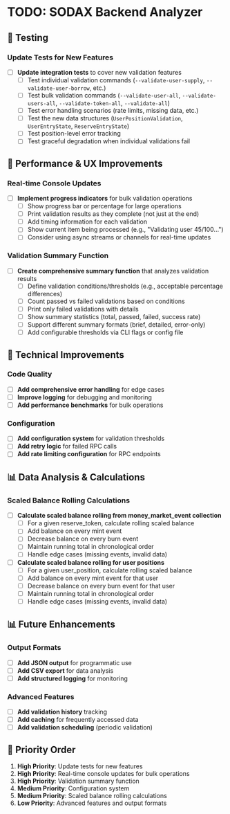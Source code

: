 # TODO: SODAX Backend Analyzer

## 🧪 Testing

### Update Tests for New Features
- [ ] **Update integration tests** to cover new validation features
  - [ ] Test individual validation commands (`--validate-user-supply`, `--validate-user-borrow`, etc.)
  - [ ] Test bulk validation commands (`--validate-user-all`, `--validate-users-all`, `--validate-token-all`, `--validate-all`)
  - [ ] Test error handling scenarios (rate limits, missing data, etc.)
  - [ ] Test the new data structures (`UserPositionValidation`, `UserEntryState`, `ReserveEntryState`)
  - [ ] Test position-level error tracking
  - [ ] Test graceful degradation when individual validations fail

## 🚀 Performance & UX Improvements

### Real-time Console Updates
- [ ] **Implement progress indicators** for bulk validation operations
  - [ ] Show progress bar or percentage for large operations
  - [ ] Print validation results as they complete (not just at the end)
  - [ ] Add timing information for each validation
  - [ ] Show current item being processed (e.g., "Validating user 45/100...")
  - [ ] Consider using async streams or channels for real-time updates

### Validation Summary Function
- [ ] **Create comprehensive summary function** that analyzes validation results
  - [ ] Define validation conditions/thresholds (e.g., acceptable percentage differences)
  - [ ] Count passed vs failed validations based on conditions
  - [ ] Print only failed validations with details
  - [ ] Show summary statistics (total, passed, failed, success rate)
  - [ ] Support different summary formats (brief, detailed, error-only)
  - [ ] Add configurable thresholds via CLI flags or config file

## 🔧 Technical Improvements

### Code Quality
- [ ] **Add comprehensive error handling** for edge cases
- [ ] **Improve logging** for debugging and monitoring
- [ ] **Add performance benchmarks** for bulk operations

### Configuration
- [ ] **Add configuration system** for validation thresholds
- [ ] **Add retry logic** for failed RPC calls
- [ ] **Add rate limiting configuration** for RPC endpoints

## 📊 Data Analysis & Calculations

### Scaled Balance Rolling Calculations
- [ ] **Calculate scaled balance rolling from money_market_event collection**
  - [ ] For a given reserve_token, calculate rolling scaled balance
  - [ ] Add balance on every mint event
  - [ ] Decrease balance on every burn event
  - [ ] Maintain running total in chronological order
  - [ ] Handle edge cases (missing events, invalid data)
- [ ] **Calculate scaled balance rolling for user positions**
  - [ ] For a given user_position, calculate rolling scaled balance
  - [ ] Add balance on every mint event for that user
  - [ ] Decrease balance on every burn event for that user
  - [ ] Maintain running total in chronological order
  - [ ] Handle edge cases (missing events, invalid data)

## 📊 Future Enhancements

### Output Formats
- [ ] **Add JSON output** for programmatic use
- [ ] **Add CSV export** for data analysis
- [ ] **Add structured logging** for monitoring

### Advanced Features
- [ ] **Add validation history** tracking
- [ ] **Add caching** for frequently accessed data
- [ ] **Add validation scheduling** (periodic validation)

## 🎯 Priority Order

1. **High Priority**: Update tests for new features
2. **High Priority**: Real-time console updates for bulk operations
3. **High Priority**: Validation summary function
4. **Medium Priority**: Configuration system
5. **Medium Priority**: Scaled balance rolling calculations
6. **Low Priority**: Advanced features and output formats 